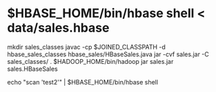 # $HBASE_HOME/bin/hbase shell < data/sales.hbase

mkdir sales_classes
javac -cp $JOINED_CLASSPATH -d hbase_sales_classes hbase_sales/HBaseSales.java
jar -cvf sales.jar -C sales_classes/ .
$HADOOP_HOME/bin/hadoop jar sales.jar sales.HBaseSales

echo "scan 'test2'" | $HBASE_HOME/bin/hbase shell
